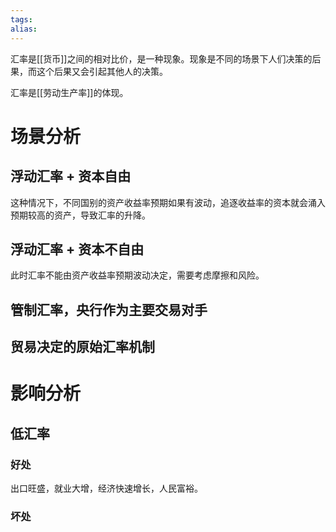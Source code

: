 ```yaml
---
tags: 
alias:
---
```

汇率是[[货币]]之间的相对比价，是一种现象。现象是不同的场景下人们决策的后果，而这个后果又会引起其他人的决策。

汇率是[[劳动生产率]]的体现。

# 场景分析
## 浮动汇率 + 资本自由
这种情况下，不同国别的资产收益率预期如果有波动，追逐收益率的资本就会涌入预期较高的资产，导致汇率的升降。
## 浮动汇率 + 资本不自由
此时汇率不能由资产收益率预期波动决定，需要考虑摩擦和风险。
## 管制汇率，央行作为主要交易对手

## 贸易决定的原始汇率机制

# 影响分析
## 低汇率

### 好处

出口旺盛，就业大增，经济快速增长，人民富裕。
### 坏处









